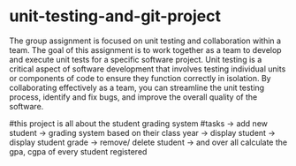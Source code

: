 # unit-testing-and-git-project

The group assignment is focused on unit testing and collaboration within a team.
The goal of this assignment is to work together as a team to develop and execute unit tests for a specific software project.
Unit testing is a critical aspect of software development that involves testing individual units or components of code to ensure they function correctly in isolation.
By collaborating effectively as a team, you can streamline the unit testing process, identify and fix bugs, and improve the overall quality of the software.

#this project is all about the student grading system
#tasks
-> add new student
-> grading system based on their class year
-> display student
-> display student grade
-> remove/ delete student
-> and over all calculate the gpa, cgpa of every student registered
